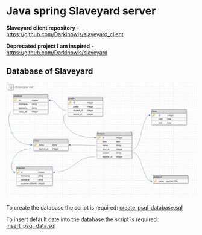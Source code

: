 # Java spring Slaveyard server

**Slaveyard client repository** - https://github.com/Darkinowls/slaveyard_client

**Deprecated project I am inspired** - ~~https://github.com/Darkinowls/slaveyard~~

## Database of Slaveyard

![database.png](database.png)

To create the database the script is required: [create_psql_database.sql](create_psql_database.sql)

To insert default date into the database the script is required: [insert_psql_data.sql](insert_psql_data.sql)